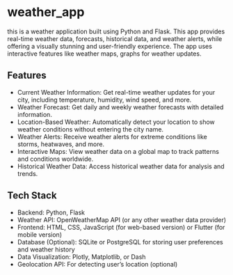 # weather_app

this is a weather application built using Python and Flask. This app provides real-time weather data, forecasts, historical data, and weather alerts, while offering a visually stunning and user-friendly experience. The app uses interactive features like weather maps, graphs for weather updates.

## Features
* Current Weather Information: Get real-time weather updates for your city, including temperature, humidity, wind speed, and more.
* Weather Forecast: Get daily and weekly weather forecasts with detailed information.
* Location-Based Weather: Automatically detect your location to show weather conditions without entering the city name.
* Weather Alerts: Receive weather alerts for extreme conditions like storms, heatwaves, and more.
* Interactive Maps: View weather data on a global map to track patterns and conditions worldwide.
* Historical Weather Data: Access historical weather data for analysis and trends.

## Tech Stack
* Backend: Python, Flask
* Weather API: OpenWeatherMap API (or any other weather data provider)
* Frontend: HTML, CSS, JavaScript (for web-based version) or Flutter (for mobile version)
* Database (Optional): SQLite or PostgreSQL for storing user preferences and weather history
* Data Visualization: Plotly, Matplotlib, or Dash
* Geolocation API: For detecting user’s location (optional)
